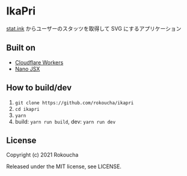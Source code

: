# IkaPri

[stat.ink](https://stat.ink/) からユーザーのスタッツを取得して SVG にするアプリケーション

## Built on

- [Cloudflare Workers](https://workers.cloudflare.com/)
- [Nano JSX](https://nanojsx.github.io/)

## How to build/dev

1. `git clone https://github.com/rokoucha/ikapri`
1. `cd ikapri`
1. `yarn`
1. build: `yarn run build`, dev: `yarn run dev`

## License

Copyright (c) 2021 Rokoucha

Released under the MIT license, see LICENSE.
